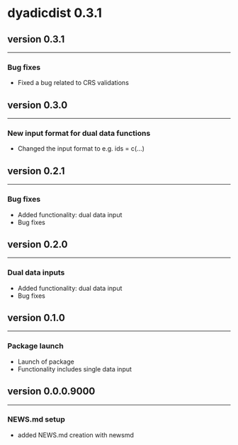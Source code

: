 # dyadicdist 0.3.1

## version 0.3.1

---

### Bug fixes
- Fixed a bug related to CRS validations


## version 0.3.0

---


### New input format for dual data functions

- Changed the input format to e.g. ids = c(...)


## version 0.2.1

---


### Bug fixes

- Added functionality: dual data input
- Bug fixes


## version 0.2.0

---


### Dual data inputs

- Added functionality: dual data input
- Bug fixes


## version 0.1.0

---


### Package launch

- Launch of package
- Functionality includes single data input


## version 0.0.0.9000

---

### NEWS.md setup

- added NEWS.md creation with newsmd

